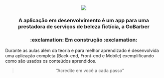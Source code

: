 <h1 align="center"> 
<img src="https://user-images.githubusercontent.com/59603768/74477739-9de97e80-4e8a-11ea-861b-bc3956a8989c.png">
</h1>

<h3 align="center">
  A aplicação em desenvolvimento é um app para uma prestadora de serviços de beleza fictícia, a GoBarber
</h3>

<h3 align="center">
  :exclamation: Em construção :exclamation:
</h3>

<p>Durante as aulas além da teoria e para melhor aprendizado é desenvolvida uma aplicação completa (Back-end, Front-end e Mobile) exemplificando como são usados os conteúdos aprendidos.</p>

<blockquote align="center">“Acredite em você a cada passo”</blockquote>
